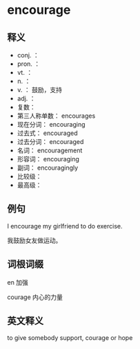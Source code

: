 # encourage

## 释义

- conj. ：   
- pron. ：  
- vt. ：   
- n. ： 
- v. ： 鼓励，支持
- adj. ： 
- 复数：  
- 第三人称单数：  encourages
- 现在分词：  encouraging
- 过去式：  encouraged
- 过去分词：  encouraged
- 名词：  encouragement
- 形容词： encouraging
- 副词：  encouragingly
- 比较级：  
- 最高级：  



## 例句

I encourage my girlfriend to do exercise.

我鼓励女友做运动。

## 词根词缀

en 加强

courage 内心的力量





## 英文释义

to give somebody support, courage or hope 

